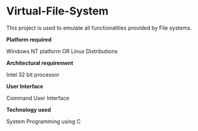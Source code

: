 # Virtual-File-System

This project is used to emulate all functionalities provided by File systems.

__Platform required__

Windows NT platform OR Linux Distributions

__Architectural requirement__

Intel 32 bit processor

__User Interface__

Command User Interface

__Technology used__

System Programming using C
